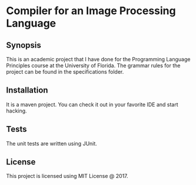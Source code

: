 # Compiler for an Image Processing Language

## Synopsis

This is an academic project that I have done for the Programming Language Principles course at the University of Florida. The grammar rules for the project can be found in the specifications folder.

## Installation

It is a maven project. You can check it out in your favorite IDE and start hacking.

## Tests

The unit tests are written using JUnit.

## License

This project is licensed using MIT License @ 2017.
